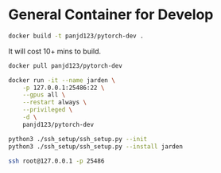 # General Container for Develop

```bash
docker build -t panjd123/pytorch-dev .
```

It will cost 10+ mins to build.

```bash
docker pull panjd123/pytorch-dev
````

```bash
docker run -it --name jarden \
    -p 127.0.0.1:25486:22 \
    --gpus all \
    --restart always \
    --privileged \
    -d \
    panjd123/pytorch-dev
```

```bash
python3 ./ssh_setup/ssh_setup.py --init
python3 ./ssh_setup/ssh_setup.py --install jarden

ssh root@127.0.0.1 -p 25486
```
